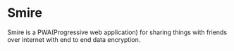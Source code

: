 # Smire
Smire is a PWA(Progressive web application) for sharing things with friends over internet with end to end data encryption.
